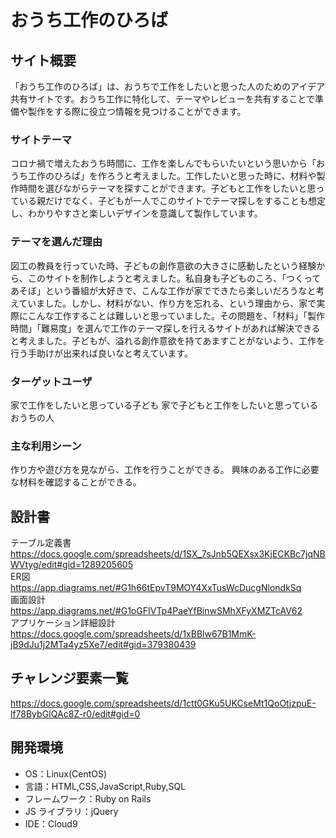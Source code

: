 # おうち工作のひろば

## サイト概要

「おうち工作のひろば」は、おうちで工作をしたいと思った人のためのアイデア共有サイトです。おうち工作に特化して、テーマやレビューを共有することで準備や製作をする際に役立つ情報を見つけることができます。

### サイトテーマ

コロナ禍で増えたおうち時間に、工作を楽しんでもらいたいという思いから「おうち工作のひろば」を作ろうと考えました。工作したいと思った時に、材料や製作時間を選びながらテーマを探すことができます。子どもと工作をしたいと思っている親だけでなく、子どもが一人でこのサイトでテーマ探しをすることも想定し、わかりやすさと楽しいデザインを意識して製作しています。

### テーマを選んだ理由

図工の教員を行っていた時、子どもの創作意欲の大きさに感動したという経験から、このサイトを制作しようと考えました。私自身も子どものころ、「つくってあそぼ」という番組が大好きで、こんな工作が家でできたら楽しいだろうなと考えていました。しかし、材料がない、作り方を忘れる、という理由から、家で実際にこんな工作することは難しいと思っていました。その問題を、「材料」「製作時間」「難易度」を選んで工作のテーマ探しを行えるサイトがあれば解決できると考えました。子どもが、溢れる創作意欲を持てあますことがないよう、工作を行う手助けが出来れば良いなと考えています。

### ターゲットユーザ

家で工作をしたいと思っている子ども
家で子どもと工作をしたいと思っているおうちの人

### 主な利用シーン

作り方や遊び方を見ながら、工作を行うことができる。
興味のある工作に必要な材料を確認することができる。

## 設計書
テーブル定義書<br>
https://docs.google.com/spreadsheets/d/1SX_7sJnb5QEXsx3KjECKBc7jqNBWVtyg/edit#gid=1289205605<br>
ER図<br>
https://app.diagrams.net/#G1h66tEpvT9MOY4XxTusWcDucgNlondkSq<br>
画面設計<br>
https://app.diagrams.net/#G1oGFIVTp4PaeYfBinwSMhXFyXMZTcAV62<br>
アプリケーション詳細設計<br>
https://docs.google.com/spreadsheets/d/1xBBlw67B1MmK-jB9dJu1j2MTa4yz5Xe7/edit#gid=379380439<br>

## チャレンジ要素一覧

https://docs.google.com/spreadsheets/d/1ctt0GKu5UKCseMt1QoOtjzpuE-lf78BybGIQAc8Z-r0/edit#gid=0


## 開発環境

- OS：Linux(CentOS)
- 言語：HTML,CSS,JavaScript,Ruby,SQL
- フレームワーク：Ruby on Rails
- JS ライブラリ：jQuery
- IDE：Cloud9
